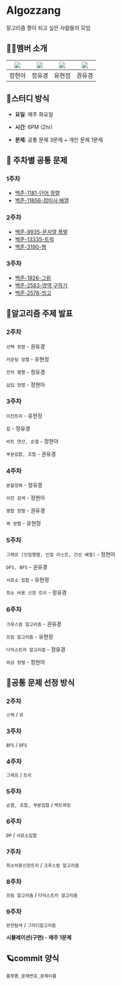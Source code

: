 # Algozzang

알고리즘 짱이 되고 싶은 사람들의 모임

## 👩‍💻멤버 소개

| [![](https://github.com/JHyeon-a.png?width=50px)](https://github.com/JHyeon-a) | [![](https://github.com/YuKyung-Chung.png?width=50px)](https://github.com/YuKyung-Chung) | [![](https://github.com/hyunjeong1.png?width=50px)](https://github.com/hyunjeong1) | [![](https://github.com/yukyung531.png?width=50px)](https://github.com/yukyung531) |
| :----------------------------------------------------------------------------: | :--------------------------------------------------------------------------------------: | :--------------------------------------------------------------------------------: | :--------------------------------------------------------------------------------: |
|                                     정현아                                     |                                          정유경                                          |                                       유현정                                       |                                       권유경                                       |

## 🎈스터디 방식

- **요일**: 매주 화요일

- **시간**: 6PM (2hr)

- **문제**: 공통 문제 3문제 + 개인 문제 1문제

## 📌 주차별 공통 문제

### 1주차

- [백준-1181-단어 정렬](https://www.acmicpc.net/problem/1181)
- [백준-11656-접미사 배열](https://www.acmicpc.net/problem/11656)

### 2주차

- [백준-9935-문자열 폭발](https://www.acmicpc.net/problem/9935)
- [백준-13335-트럭](https://www.acmicpc.net/problem/13335)
- [백준-3190-뱀](https://www.acmicpc.net/problem/3190)

### 3주차
- [백준-1926-그림](https://www.acmicpc.net/problem/1926)
- [백준-2583-영역 구하기](https://www.acmicpc.net/problem/2583)
- [백준-2578-빙고](https://www.acmicpc.net/problem/2578)

## 🎤알고리즘 주제 발표

### 2주차

`선택 정렬` - 권유경

`카운팅 정렬` - 유현정

`전치 행렬` - 정유경

`삽입 정렬` - 정현아

### 3주차

`이진트리` - 유현정

`힙` - 정유경

`비트 연산, 순열` - 정현아

`부분집합, 조합` - 권유경

### 4주차

`분할정복` - 정유경

`이진 검색` - 정현아

`병합 정렬` - 권유경

`퀵 정렬` - 유현정

### 5주차

`그래프 (인접행렬, 인접 리스트, 간선 배열)` - 정현아

`DFS, BFS` - 권유경

`서로소 집합` - 유현정

`최소 비용 신장 트리` - 정유경

### 6주차

`크루스칼 알고리즘` - 권유경

`프림 알고리즘` - 유현정

`다익스트라 알고리즘` - 정유경

`위상 정렬` - 정현아

## 🚩공통 문제 선정 방식

### 2주차

`스택` / `큐`

### 3주차

`BFS` / `DFS`

### 4주차

`그래프` / `트리`

### 5주차

`순열, 조합, 부분집합` / `백트래킹`

### 6주차

`DP` / `서로소집합`

### 7주차

`최소비용신장트리` / `크루스칼 알고리즘`

### 8주차

`프림 알고리즘` / `다익스트라 알고리즘`

### 9주차

`완전탐색` / `그리디알고리즘`

**시뮬레이션(구현) - 매주 1문제**

## 🪐commit 양식

`플랫폼_문제번호_문제이름`
